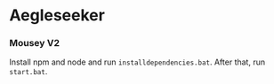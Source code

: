 # Aegleseeker
### Mousey V2

Install npm and node and run `installdependencies.bat`.
After that, run `start.bat`.
